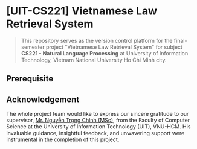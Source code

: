 # [UIT-CS221] Vietnamese Law Retrieval System
> This repository serves as the version control platform for the final-semester project "Vietnamese Law Retrieval System" for subject **CS221 - Natural Language Processing** at University of Information Technology, Vietnam National University Ho Chi Minh city.

## Prerequisite

## Acknowledgement
The whole project team would like to express our sincere gratitude to our supervisor, [Mr. Nguyễn Trọng Chỉnh (MSc)](https://cs.uit.edu.vn/featured_item/ths-nguyen-trong-chinh/), from the Faculty of Computer Science at the University of Information Technology (UIT), VNU-HCM. His invaluable guidance, insightful feedback, and unwavering support were instrumental in the completion of this project.
